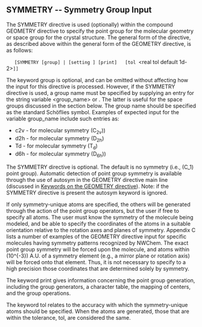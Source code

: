 SYMMETRY -- Symmetry Group Input
--------------------------------

The SYMMETRY directive is used (optionally) within the compound GEOMETRY directive to specify the point group for the molecular geometry or space group for the crystal structure. The general form of the directive, as described above within the general form of the GEOMETRY directive, is as follows:

`   [SYMMETRY [group] `<string group_name>`|`<integer group number>` [setting `<integer setting>`] [print]   [tol `<real tol default 1d-2>`]]`

The keyword group is optional, and can be omitted without affecting how the input for this directive is processed. However, if the SYMMETRY directive is used, a group name must be specified by supplying an entry for the string variable <group_name> or <group number>. The latter is useful for the space groups discussed in the section below. The group name should be specified as the standard Schöflies symbol. Examples of expected input for the variable group_name include such entries as:

-   c2v - for molecular symmetry \(C<sub>2v</sub>)\)
-   d2h - for molecular symmetry \(D<sub>2h</sub>\)
-   Td - for molecular symmetry \(T<sub>d</sub>\)
-   d6h - for molecular symmetry \(D<sub>6h</sub>)\)

The SYMMETRY directive is optional. The default is no symmetry (i.e., \(C_1\) point group). Automatic detection of point group symmetry is available through the use of autosym in the GEOMETRY directive main line (discussed in [Keywords on the GEOMETRY directive](/#Keywords_on_the_GEOMETRY_directive "wikilink")). Note: if the SYMMETRY directive is present the autosym keyword is ignored.

If only symmetry-unique atoms are specified, the others will be generated through the action of the point group operators, but the user if free to specify all atoms. The user must know the symmetry of the molecule being modeled, and be able to specify the coordinates of the atoms in a suitable orientation relative to the rotation axes and planes of symmetry. Appendix C lists a number of examples of the GEOMETRY directive input for specific molecules having symmetry patterns recognized by NWChem. The exact point group symmetry will be forced upon the molecule, and atoms within \(10^{-3}\) A.U. of a symmetry element (e.g., a mirror plane or rotation axis) will be forced onto that element. Thus, it is not necessary to specify to a high precision those coordinates that are determined solely by symmetry.

The keyword print gives information concerning the point group generation, including the group generators, a character table, the mapping of centers, and the group operations.

The keyword tol relates to the accuracy with which the symmetry-unique atoms should be specified. When the atoms are generated, those that are within the tolerance, tol, are considered the same.